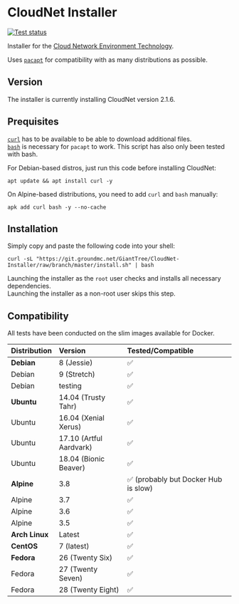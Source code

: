 # CloudNet Installer

[![Test status](https://ci.groundmc.net/buildStatus/icon?job=GiantTree/CloudNet-Installer/master)](https://ci.groundmc.net/job/GiantTree/job/CloudNet-Installer/job/master/)

Installer for the [Cloud Network Environment Technology](https://github.com/CloudNetService/CloudNet).

Uses [`pacapt`](https://github.com/icy/pacapt) for compatibility with as many distributions as possible.

## Version

The installer is currently installing CloudNet version 2.1.6.

## Prequisites

[`curl`](https://curl.haxx.se/) has to be available to be able to download additional files.  
[`bash`](https://www.gnu.org/software/bash/) is necessary for `pacapt` to work. This script has also only been tested with bash.

For Debian-based distros, just run this code before installing CloudNet:

    apt update && apt install curl -y

On Alpine-based distributions, you need to add `curl` and `bash` manually:

    apk add curl bash -y --no-cache

## Installation

Simply copy and paste the following code into your shell:

    curl -sL "https://git.groundmc.net/GiantTree/CloudNet-Installer/raw/branch/master/install.sh" | bash

Launching the installer as the `root` user checks and installs all necessary dependencies.  
Launching the installer as a non-root user skips this step.

## Compatibility

All tests have been conducted on the slim images available for Docker.

| Distribution   | Version                 | Tested/Compatible                   |
| :------------- | :---------------------- | :---------------------------------- |
| **Debian**     | 8 (Jessie)              | ✅                                   |
| Debian         | 9 (Stretch)             | ✅                                   |
| Debian         | testing                 | ✅                                   |
| **Ubuntu**     | 14.04 (Trusty Tahr)     | ✅                                   |
| Ubuntu         | 16.04 (Xenial Xerus)    | ✅                                   |
| Ubuntu         | 17.10 (Artful Aardvark) | ✅                                   |
| Ubuntu         | 18.04 (Bionic Beaver)   | ✅                                   |
| **Alpine**     | 3.8                     | ✅ (probably but Docker Hub is slow) |
| Alpine         | 3.7                     | ✅                                   |
| Alpine         | 3.6                     | ✅                                   |
| Alpine         | 3.5                     | ✅                                   |
| **Arch Linux** | Latest                  | ✅                                   |
| **CentOS**     | 7 (latest)              | ✅                                   |
| **Fedora**     | 26 (Twenty Six)         | ✅                                   |
| Fedora         | 27 (Twenty Seven)       | ✅                                   |
| Fedora         | 28 (Twenty Eight)       | ✅                                   |